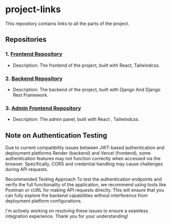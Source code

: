 # project-links

This repository contains links to all the parts of the project.

## Repositories

### 1. [Frontend Repository](https://github.com/Mayank-2/innocomm)
   - Description: The frontend of the project, built with React, Tailwindcss.

### 2. [Backend Repository](https://github.com/Mayank-2/Innoback)
   - Description: The backend of the project, built with Django And Django Rest Framework.

### 3. [Admin Frontend Repository](https://github.com/Mayank-2/innoAdmin)
   - Description: The admin panel, built with React , Tailwindcss.

## Note on Authentication Testing
Due to current compatibility issues between JWT-based authentication and deployment platforms Render (backend) and Vercel (frontend), some authentication features may not function correctly when accessed via the browser. Specifically, CORS and credential handling may cause challenges during API requests.

Recommended Testing Approach
To test the authentication endpoints and verify the full functionality of the application, we recommend using tools like Postman or cURL for making API requests directly. This will ensure that you can fully explore the backend capabilities without interference from deployment platform configurations.

I'm actively working on resolving these issues to ensure a seamless integration experience. Thank you for your understanding!
